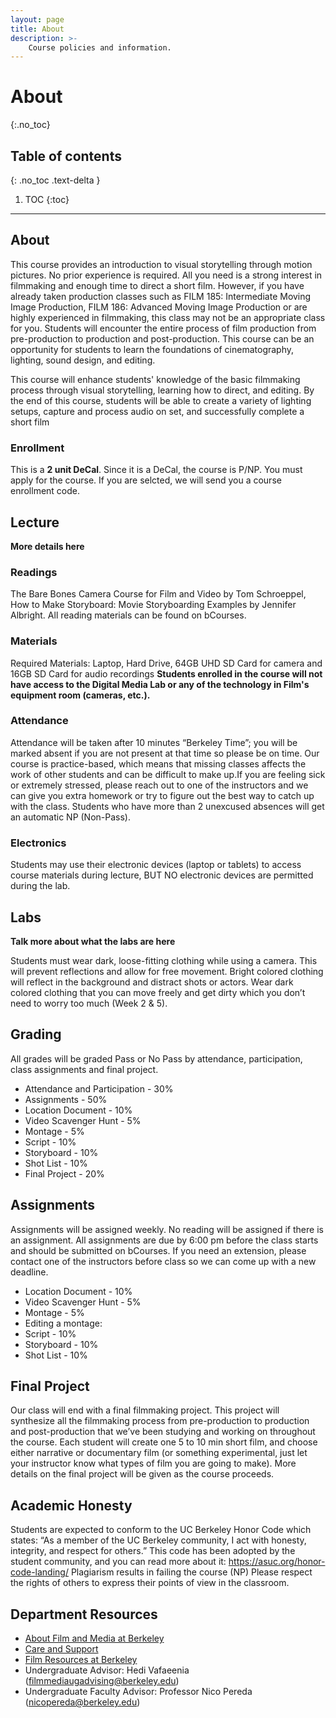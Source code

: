 ```yaml
---
layout: page
title: About
description: >-
    Course policies and information.
---
```


# About
{:.no_toc}

## Table of contents
{: .no_toc .text-delta }

1. TOC
{:toc}

---

## About

This course provides an introduction to visual storytelling through motion pictures. No prior experience is required. All you need is a strong interest in filmmaking and enough time to direct a short film. However, if you have already taken production classes such as FILM 185: Intermediate Moving Image Production, FILM 186: Advanced Moving Image Production or are highly experienced in filmmaking, this class may not be an appropriate class for you. Students will encounter the entire process of film production from pre-production to production and post-production. This course can be an opportunity for students to learn the foundations of cinematography, lighting, sound design, and editing.

This course will enhance students' knowledge of the basic filmmaking process through visual storytelling, learning how to direct, and editing. By the end of this course, students will be able to create a variety of lighting setups, capture and process audio on set, and successfully complete a short film

### Enrollment

This is a **2 unit DeCal**. Since it is a DeCal, the course is P/NP. You must apply for the course. If you are selcted, we will send you a course enrollment code.

## Lecture
**More details here**

### Readings
The Bare Bones Camera Course for Film and Video by Tom Schroeppel, How to Make Storyboard: Movie Storyboarding Examples by Jennifer Albright. All reading materials can be found on bCourses.

### Materials
Required Materials: Laptop, Hard Drive, 64GB UHD SD Card for camera and 16GB SD Card for audio recordings **Students enrolled in the course will not have access to the Digital Media Lab or any of the technology in Film's equipment room (cameras, etc.).**

### Attendance
Attendance will be taken after 10 minutes “Berkeley Time”; you will be marked absent if you are not present at that time so please be on time. Our course is practice-based, which means that missing classes affects the work of other students and can be difficult to make up.If you are feeling sick or extremely stressed, please reach out to one of the instructors and we can give you extra homework or try to figure out the best way to catch up with the class. Students who have more than 2 unexcused absences will get an automatic NP (Non-Pass). 

### Electronics
Students may use their electronic devices (laptop or tablets) to access course materials during lecture, BUT NO electronic devices are permitted during the lab. 			

## Labs
**Talk more about what the labs are here**

Students must wear dark, loose-fitting clothing while using a camera. This will prevent reflections and allow for free movement. Bright colored clothing will reflect in the background and distract shots or actors. Wear dark colored clothing that you can move freely and get dirty which you don’t need to worry too much (Week 2 & 5).

## Grading
All grades will be graded Pass or No Pass by attendance, participation, class assignments and final project.					
* Attendance and Participation - 30% 
* Assignments - 50%
* Location Document - 10%
* Video Scavenger Hunt - 5%
* Montage - 5%
* Script - 10%
* Storyboard - 10%
* Shot List - 10%
* Final Project - 20%

## Assignments
Assignments will be assigned weekly. No reading will be assigned if there is an assignment. All assignments are due by 6:00 pm before the class starts and should be submitted on bCourses. If you need an extension, please contact one of the instructors before class so we can come up with a new deadline.
* Location Document - 10%
* Video Scavenger Hunt - 5%
* Montage - 5%
* Editing a montage: 
* Script - 10%
* Storyboard - 10%
* Shot List - 10%

## Final Project
Our class will end with a final filmmaking project. This project will synthesize all the filmmaking process from pre-production to production and post-production that we’ve been studying and working on throughout the course. Each student will create one 5 to 10 min short film, and choose either narrative or documentary film (or something experimental, just let your instructor know what types of film you are going to make).
More details on the final project will be given as the course proceeds.

## Academic Honesty
Students are expected to conform to the UC Berkeley Honor Code which states: “As a member of the UC Berkeley community, I act with honesty, integrity, and respect for others.” This code has been adopted by the student community, and you can read more about it: https://asuc.org/honor-code-landing/
Plagiarism results in failing the course (NP) Please respect the rights of others to express their points of view in the classroom.

## Department Resources
* [About Film and Media at Berkeley](https://filmmedia.berkeley.edu/about/)
* [Care and Support](https://filmmedia.berkeley.edu/student-resources/care-and-support/)
* [Film Resources at Berkeley](https://filmmedia.berkeley.edu/film-resources/film-resources-at-berkeley/)
* Undergraduate Advisor: Hedi Vafaeenia ([filmmediaugadvising@berkeley.edu](mailto:filmmediaugadvising@berkeley.edu))
* Undergraduate Faculty Advisor: Professor Nico Pereda ([nicopereda@berkeley.edu](nicopereda@berkeley.edu))
